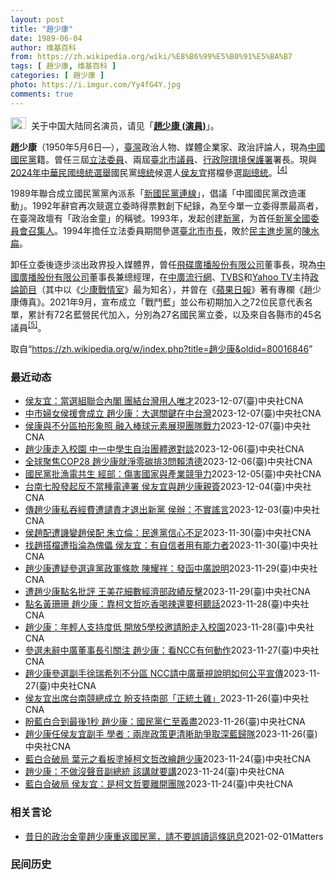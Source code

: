 ```yaml
---
layout: post
title: "趙少康"
date: 1989-06-04
author: 维基百科
from: https://zh.wikipedia.org/wiki/%E8%B6%99%E5%B0%91%E5%BA%B7
tags: [ 趙少康, 维基百科 ]
categories: [ 趙少康 ]
photo: https://i.imgur.com/Yy4fG4Y.jpg
comments: true
---
```

<div class="mw-content-ltr mw-parser-output" lang="zh" dir="ltr"><div role="note" class="hatnote navigation-not-searchable"><span typeof="mw:File"><a href="/wiki/Wikipedia:%E6%B6%88%E6%AD%A7%E4%B9%89" title="Wikipedia:消歧义"><img src="//upload.wikimedia.org/wikipedia/commons/thumb/5/5f/Disambig_gray.svg/25px-Disambig_gray.svg.png" decoding="async" width="25" height="19" class="mw-file-element" srcset="//upload.wikimedia.org/wikipedia/commons/thumb/5/5f/Disambig_gray.svg/38px-Disambig_gray.svg.png 1.5x, //upload.wikimedia.org/wikipedia/commons/thumb/5/5f/Disambig_gray.svg/50px-Disambig_gray.svg.png 2x" data-file-width="220" data-file-height="168"></a></span>&nbsp;&nbsp;关于中国大陆同名演员，请见「<b><a href="/wiki/%E8%B6%99%E5%B0%91%E5%BA%B7_(%E6%BC%94%E5%93%A1)" title="趙少康 (演員)">趙少康 (演員)</a></b>」。</div>

<p><b>趙少康</b>（1950年5月6日<span class="useeditintro" title="Template:BLP editintro">—</span>），<a href="/wiki/%E8%87%BA%E7%81%A3" title="臺灣">臺灣</a>政治人物、媒體企業家、政治評論人，現為<a href="/wiki/%E4%B8%AD%E5%9C%8B%E5%9C%8B%E6%B0%91%E9%BB%A8" title="中國國民黨">中國國民黨</a>籍。曾任三屆<a href="/wiki/%E7%AB%8B%E6%B3%95%E5%A7%94%E5%93%A1" class="mw-redirect" title="立法委員">立法委員</a>、兩屆<a href="/wiki/%E8%87%BA%E5%8C%97%E5%B8%82%E8%AD%B0%E5%93%A1" class="mw-redirect" title="臺北市議員">臺北市議員</a>、<a href="/wiki/%E8%A1%8C%E6%94%BF%E9%99%A2%E7%92%B0%E5%A2%83%E4%BF%9D%E8%AD%B7%E7%BD%B2" class="mw-redirect" title="行政院環境保護署">行政院環境保護署</a>署長。現與<a href="/wiki/2024%E5%B9%B4%E4%B8%AD%E8%8F%AF%E6%B0%91%E5%9C%8B%E7%B8%BD%E7%B5%B1%E9%81%B8%E8%88%89" title="2024年中華民國總統選舉">2024年中華民國總統選舉</a>國民黨<a href="/wiki/%E4%B8%AD%E8%8F%AF%E6%B0%91%E5%9C%8B%E7%B8%BD%E7%B5%B1" title="中華民國總統">總統</a>候選人<a href="/wiki/%E4%BE%AF%E5%8F%8B%E5%AE%9C" title="侯友宜">侯友宜</a>搭檔參選<a href="/wiki/%E4%B8%AD%E8%8F%AF%E6%B0%91%E5%9C%8B%E5%89%AF%E7%B8%BD%E7%B5%B1" title="中華民國副總統">副總統</a>。<sup id="cite_ref-cna20231124_4-0" class="reference"><a href="#cite_note-cna20231124-4">[4]</a></sup>
</p><p>1989年聯合成立國民黨黨內派系「<a href="/wiki/%E6%96%B0%E5%9C%8B%E6%B0%91%E9%BB%A8%E9%80%A3%E7%B7%9A" title="新國民黨連線">新國民黨連線</a>」，倡議「中國國民黨改造運動」。1992年辭官再次競選立委時得票數創下紀錄，為至今單一立委得票最高者，在臺灣政壇有「政治金童」的稱號。1993年，发起创建<a href="/wiki/%E6%96%B0%E9%BB%A8" title="新黨">新黨</a>，为首任<a href="/wiki/%E6%96%B0%E9%BB%A8#歷任最高領導人" title="新黨">新黨全國委員會召集人</a>。1994年擔任立法委員期間參選<a href="/wiki/1994%E5%B9%B4%E4%B8%AD%E8%8F%AF%E6%B0%91%E5%9C%8B%E7%9C%81%E5%B8%82%E9%95%B7%E6%9A%A8%E7%9C%81%E5%B8%82%E8%AD%B0%E5%93%A1%E9%81%B8%E8%88%89" title="1994年中華民國省市長暨省市議員選舉">臺北市市長</a>，敗於<a href="/wiki/%E6%B0%91%E4%B8%BB%E9%80%B2%E6%AD%A5%E9%BB%A8" title="民主進步黨">民主進步黨</a>的<a href="/wiki/%E9%99%B3%E6%B0%B4%E6%89%81" title="陳水扁">陳水扁</a>。
</p><p>卸任立委後逐步淡出政界投入媒體界，曾任<a href="/wiki/%E9%A3%9B%E7%A2%9F%E5%BB%A3%E6%92%AD%E8%82%A1%E4%BB%BD%E6%9C%89%E9%99%90%E5%85%AC%E5%8F%B8" class="mw-redirect" title="飛碟廣播股份有限公司">飛碟廣播股份有限公司</a>董事長，現為<a href="/wiki/%E4%B8%AD%E5%9C%8B%E5%BB%A3%E6%92%AD%E8%82%A1%E4%BB%BD%E6%9C%89%E9%99%90%E5%85%AC%E5%8F%B8" class="mw-redirect" title="中國廣播股份有限公司">中國廣播股份有限公司</a>董事長兼總經理，在<a href="/wiki/%E4%B8%AD%E5%BB%A3%E6%B5%81%E8%A1%8C%E7%B6%B2" title="中廣流行網">中廣流行網</a>、<a href="/wiki/TVBS%E9%A0%BB%E9%81%93" class="mw-redirect" title="TVBS頻道">TVBS</a>和<a href="/wiki/Yahoo_TV" class="mw-redirect" title="Yahoo TV">Yahoo TV</a>主持<a href="/wiki/%E6%94%BF%E8%AB%96%E7%AF%80%E7%9B%AE" title="政論節目">政論節目</a>（其中以《<a href="/wiki/%E5%B0%91%E5%BA%B7%E6%88%B0%E6%83%85%E5%AE%A4" title="少康戰情室">少康戰情室</a>》最为知名），并曾在《<a href="/wiki/%E5%8F%B0%E7%81%A3%E8%98%8B%E6%9E%9C%E6%97%A5%E5%A0%B1" class="mw-redirect" title="台灣蘋果日報">蘋果日報</a>》著有專欄《趙少康傳真》。2021年9月，宣布成立「戰鬥藍」並公布初期加入之72位民意代表名單，累計有72名藍營民代加入，分別為27名國民黨立委，以及來自各縣市的45名議員<sup id="cite_ref-pure-fighters_5-0" class="reference"><a href="#cite_note-pure-fighters-5">[5]</a></sup>。
</p>
<meta property="mw:PageProp/toc">
</div><!--esi <esi:include src="/esitest-fa8a495983347898/content" /> --><noscript><img src="https://login.wikimedia.org/wiki/Special:CentralAutoLogin/start?type=1x1" alt="" width="1" height="1" style="border: none; position: absolute;"></noscript>
<div class="printfooter" data-nosnippet="">取自“<a dir="ltr" href="https://zh.wikipedia.org/w/index.php?title=趙少康&amp;oldid=80016846">https://zh.wikipedia.org/w/index.php?title=趙少康&amp;oldid=80016846</a>”</div><div id="recent-news"><h3>最近动态</h3><ul><li><a href="https://nodebe4.github.io/waimei/2023-12-07/%E4%BE%AF%E5%8F%8B%E5%AE%9C-%E7%95%B6%E9%81%B8%E7%B5%84%E8%81%AF%E5%90%88%E5%85%A7%E9%96%A3-%E5%9C%98%E7%B5%90%E5%8F%B0%E7%81%A3%E7%94%A8%E4%BA%BA%E5%94%AF%E6%89%8D" title="侯友宜：當選組聯合內閣 團結台灣用人唯才—— 國民黨總統參選人侯友宜（前右2）、副總統參選人趙少康（前右）與黨主席朱立倫（前右3）26日出席在台南的造勢活動（中央社檔案照片） （中央社記者劉冠廷...">侯友宜：當選組聯合內閣 團結台灣用人唯才</a><time>2023-12-07</time><a class="tag">(臺)中央社CNA</a></li>
<li><a href="https://nodebe4.github.io/waimei/2023-12-07/%E4%B8%AD%E5%B8%82%E5%A9%A6%E5%A5%B3%E4%BE%AF%E6%8F%B4%E6%9C%83%E6%88%90%E7%AB%8B-%E8%B6%99%E5%B0%91%E5%BA%B7-%E5%A4%A7%E9%81%B8%E9%97%9C%E9%8D%B5%E5%9C%A8%E4%B8%AD%E5%8F%B0%E7%81%A3" title="中市婦女侯援會成立 趙少康：大選關鍵在中台灣—— （中央社記者郝雪卿台中7日電）國民黨副總統參選人趙少康今天出席台中市婦女「侯援會」成立大會時指出，總統大選關鍵在中台灣，只要中部大贏，大選就會贏...">中市婦女侯援會成立 趙少康：大選關鍵在中台灣</a><time>2023-12-07</time><a class="tag">(臺)中央社CNA</a></li>
<li><a href="https://nodebe4.github.io/waimei/2023-12-07/%E4%BE%AF%E5%BA%B7%E8%88%87%E4%B8%8D%E5%88%86%E5%8D%80%E6%8B%8D%E5%BD%A2%E8%B1%A1%E7%85%A7-%E8%9E%8D%E5%85%A5%E6%A3%92%E7%90%83%E5%85%83%E7%B4%A0%E5%B1%95%E7%8F%BE%E5%9C%98%E9%9A%8A%E6%88%B0%E5%8A%9B" title="侯康與不分區拍形象照 融入棒球元素展現團隊戰力—— （中央社記者劉冠廷台北7日電）2024選戰即將進入倒數1個月，國民黨總統參選人侯友宜、副總統參選人趙少康、黨主席朱立倫昨天與不分區立委參選人拍...">侯康與不分區拍形象照 融入棒球元素展現團隊戰力</a><time>2023-12-07</time><a class="tag">(臺)中央社CNA</a></li>
<li><a href="https://nodebe4.github.io/waimei/2023-12-06/%E8%B6%99%E5%B0%91%E5%BA%B7%E8%B5%B0%E5%85%A5%E6%A0%A1%E5%9C%92-%E4%B8%AD%E4%B8%80%E4%B8%AD%E5%AD%B8%E7%94%9F%E8%87%AA%E6%B2%BB%E5%9C%98%E9%AB%94%E9%82%80%E5%B0%8D%E8%AB%87" title="趙少康走入校園 中一中學生自治團體邀對談—— （中央社記者郝雪卿台中7日電）國民黨副總統參選人趙少康將走入校園與學生對談，「台中一中學生自治串連黨」透過臉書發布，9日下午將邀請趙少康與中部學生直...">趙少康走入校園 中一中學生自治團體邀對談</a><time>2023-12-06</time><a class="tag">(臺)中央社CNA</a></li>
<li><a href="https://nodebe4.github.io/waimei/2023-12-06/%E5%85%A8%E7%90%83%E8%81%9A%E7%84%A6COP28-%E8%B6%99%E5%B0%91%E5%BA%B7%E5%B0%B1%E6%B7%A8%E9%9B%B6%E7%A2%B3%E6%8E%923%E5%95%8F%E8%B3%B4%E6%B8%85%E5%BE%B7" title="全球聚焦COP28 趙少康就淨零碳排3問賴清德—— （中央社記者高華謙台北6日電）全球聚焦聯合國氣候變化綱要公約締約方第28次會議（COP28）。國民黨副總統參選人趙少康對民進黨總統參選人賴清德...">全球聚焦COP28 趙少康就淨零碳排3問賴清德</a><time>2023-12-06</time><a class="tag">(臺)中央社CNA</a></li>
<li><a href="https://nodebe4.github.io/waimei/2023-12-05/%E5%9C%8B%E6%B0%91%E9%BB%A8%E6%89%B9%E6%BC%81%E9%9B%BB%E5%85%B1%E7%94%9F-%E7%B6%93%E9%83%A8-%E5%82%B7%E5%AE%B3%E5%9C%8B%E5%AE%B6%E8%88%87%E7%94%A2%E6%A5%AD%E7%AB%B6%E7%88%AD%E5%8A%9B" title="國民黨批漁電共生 經部：傷害國家與產業競爭力—— （中央社記者曾智怡台北5日電）國民黨總統參選人侯友宜、副總統參選人趙少康昨天在台南批評漁電共生及能源政策。經濟部今天表示，聯合國氣候峰會最大的共...">國民黨批漁電共生 經部：傷害國家與產業競爭力</a><time>2023-12-05</time><a class="tag">(臺)中央社CNA</a></li>
<li><a href="https://nodebe4.github.io/waimei/2023-12-04/%E5%8F%B0%E5%8D%97%E4%B8%83%E8%82%A1%E7%99%BC%E8%B5%B7%E5%8F%8D%E4%B8%8D%E7%95%B6%E7%A8%AE%E9%9B%BB%E9%80%A3%E7%BD%B2-%E4%BE%AF%E5%8F%8B%E5%AE%9C%E8%88%87%E8%B6%99%E5%B0%91%E5%BA%B7%E8%A6%AA%E7%B0%BD" title="台南七股發起反不當種電連署 侯友宜與趙少康親簽—— 國民黨總統參選人侯友宜（右4）、副總統參選人趙少康（右）4日在前台南市議員謝龍介（左）等人陪同下，前往台南市七股區溪南里的光電案場了解設置現況...">台南七股發起反不當種電連署 侯友宜與趙少康親簽</a><time>2023-12-04</time><a class="tag">(臺)中央社CNA</a></li>
<li><a href="https://nodebe4.github.io/waimei/2023-12-03/%E5%82%B3%E8%B6%99%E5%B0%91%E5%BA%B7%E7%A7%81%E5%90%9E%E7%B6%93%E8%B2%BB%E9%81%AD%E8%AD%B4%E8%B2%AC%E6%89%8D%E9%80%80%E5%87%BA%E6%96%B0%E9%BB%A8-%E4%BE%AF%E8%BE%A6-%E4%B8%8D%E5%AF%A6%E8%AC%A0%E8%A8%80" title="傳趙少康私吞經費遭譴責才退出新黨 侯辦：不實謠言—— （中央社記者高華謙台北3日電）網路謠傳，國民黨副總統參選人趙少康1994年私吞競選結餘款3億元，遭前監察院長王建煊譴責後退出新黨。國民黨總統...">傳趙少康私吞經費遭譴責才退出新黨 侯辦：不實謠言</a><time>2023-12-03</time><a class="tag">(臺)中央社CNA</a></li>
<li><a href="https://nodebe4.github.io/waimei/2023-11-30/%E4%BE%AF%E8%B6%99%E9%85%8D%E9%81%AD%E8%AD%8F%E8%AE%8A%E8%B6%99%E4%BE%AF%E9%85%8D-%E6%9C%B1%E7%AB%8B%E5%80%AB-%E6%B0%91%E9%80%B2%E9%BB%A8%E4%BF%A1%E5%BF%83%E4%B8%8D%E8%B6%B3" title="侯趙配遭譏變趙侯配 朱立倫：民進黨信心不足—— （中央社記者洪學廣高雄1日電）國民黨副總統參選人趙少康近期因討論度超過總統參選人侯友宜，遭揶揄變成「趙侯配」，國民黨主席朱立倫今天回應，民進黨信心...">侯趙配遭譏變趙侯配 朱立倫：民進黨信心不足</a><time>2023-11-30</time><a class="tag">(臺)中央社CNA</a></li>
<li><a href="https://nodebe4.github.io/waimei/2023-11-30/%E6%89%BE%E8%B6%99%E6%90%AD%E6%AA%94%E9%81%AD%E6%8C%87%E6%B7%AA%E7%82%BA%E5%82%80%E5%84%A1-%E4%BE%AF%E5%8F%8B%E5%AE%9C-%E6%9C%89%E8%87%AA%E4%BF%A1%E8%80%85%E7%94%A8%E6%9C%89%E8%83%BD%E5%8A%9B%E8%80%85" title="找趙搭檔遭指淪為傀儡 侯友宜：有自信者用有能力者—— （中央社記者劉冠廷台北30日電）國民黨總統參選人侯友宜找中廣董事長趙少康擔任副手，遭綠營質疑是多了個保母，並稱侯友宜是傀儡。侯友宜今天說，有...">找趙搭檔遭指淪為傀儡 侯友宜：有自信者用有能力者</a><time>2023-11-30</time><a class="tag">(臺)中央社CNA</a></li>
<li><a href="https://nodebe4.github.io/waimei/2023-11-29/%E8%B6%99%E5%B0%91%E5%BA%B7%E9%81%AD%E7%96%91%E5%8F%83%E9%81%B8%E9%81%95%E9%BB%A8%E6%94%BF%E8%BB%8D%E6%A2%9D%E6%AC%BE-%E9%99%B3%E8%80%80%E7%A5%A5-%E7%99%BC%E5%87%BD%E4%B8%AD%E5%BB%A3%E8%AA%AA%E6%98%8E" title="趙少康遭疑參選違黨政軍條款 陳耀祥：發函中廣說明—— （中央社記者林敬殷台北30日電）國民黨副總統參選人趙少康身兼中廣董事長，遭質疑違反黨政軍條款。國家通訊傳播委員會主委陳耀祥今天表示，已經發函...">趙少康遭疑參選違黨政軍條款 陳耀祥：發函中廣說明</a><time>2023-11-29</time><a class="tag">(臺)中央社CNA</a></li>
<li><a href="https://nodebe4.github.io/waimei/2023-11-29/%E9%81%AD%E8%B6%99%E5%B0%91%E5%BA%B7%E9%BB%9E%E5%90%8D%E6%89%B9%E8%A9%95-%E7%8E%8B%E7%BE%8E%E8%8A%B1%E7%B4%B0%E6%95%B8%E7%B6%93%E6%BF%9F%E9%83%A8%E6%94%BF%E7%B8%BE%E5%8F%8D%E6%93%8A" title="遭趙少康點名批評 王美花細數經濟部政績反擊—— （中央社記者姜宜菁嘉義市30日電）國民黨副總統參選人趙少康昨天接受專訪時，點名經濟部長王美花僅是科長才能，卻做到部長。王美花今天細數經濟部政績，直...">遭趙少康點名批評 王美花細數經濟部政績反擊</a><time>2023-11-29</time><a class="tag">(臺)中央社CNA</a></li>
<li><a href="https://nodebe4.github.io/waimei/2023-11-28/%E9%BB%9E%E5%90%8D%E9%BB%83%E7%8F%8A%E7%8F%8A-%E8%B6%99%E5%B0%91%E5%BA%B7-%E9%9D%A0%E6%9F%AF%E6%96%87%E5%93%B2%E5%90%83%E9%A6%99%E5%96%9D%E8%BE%A3%E9%82%84%E8%A6%81%E6%9F%AF%E8%81%BD%E8%A9%B1" title="點名黃珊珊 趙少康：靠柯文哲吃香喝辣還要柯聽話—— （中央社記者劉冠廷台北29日電）民眾黨總統參選人柯文哲先前和國民黨簽訂6點共識，引發幕僚反彈。國民黨副總統參選人趙少康今天批評民眾黨內有些人莫...">點名黃珊珊 趙少康：靠柯文哲吃香喝辣還要柯聽話</a><time>2023-11-28</time><a class="tag">(臺)中央社CNA</a></li>
<li><a href="https://nodebe4.github.io/waimei/2023-11-28/%E8%B6%99%E5%B0%91%E5%BA%B7-%E5%B9%B4%E8%BC%95%E4%BA%BA%E6%94%AF%E6%8C%81%E5%BA%A6%E4%BD%8E-%E9%96%8B%E6%94%BE5%E5%AD%B8%E6%A0%A1%E9%82%80%E8%AB%8B%E7%9B%BC%E8%B5%B0%E5%85%A5%E6%A0%A1%E5%9C%92" title="趙少康：年輕人支持度低 開放5學校邀請盼走入校園—— （中央社記者王承中、劉冠廷台北28日電）侯康配民調緊追賴蕭配。國民黨副總統參選人趙少康今天說，侯、趙的年輕人支持度還是太低，開放5個學校邀請...">趙少康：年輕人支持度低 開放5學校邀請盼走入校園</a><time>2023-11-28</time><a class="tag">(臺)中央社CNA</a></li>
<li><a href="https://nodebe4.github.io/waimei/2023-11-27/%E5%8F%83%E9%81%B8%E6%9C%AA%E8%BE%AD%E4%B8%AD%E5%BB%A3%E8%91%A3%E4%BA%8B%E9%95%B7%E5%BC%95%E9%97%9C%E6%B3%A8-%E8%B6%99%E5%B0%91%E5%BA%B7-%E7%9C%8BNCC%E6%9C%89%E4%BD%95%E5%8B%95%E4%BD%9C" title="參選未辭中廣董事長引關注 趙少康：看NCC有何動作—— 國民黨副總統參選人趙少康。（中央社檔案照片） （中央社記者劉冠廷台北28日電）國民黨副總統參選人趙少康無意請辭中廣董事長職務，NCC將函請...">參選未辭中廣董事長引關注 趙少康：看NCC有何動作</a><time>2023-11-27</time><a class="tag">(臺)中央社CNA</a></li>
<li><a href="https://nodebe4.github.io/waimei/2023-11-27/%E8%B6%99%E5%B0%91%E5%BA%B7%E5%8F%83%E9%81%B8%E5%89%AF%E6%89%8B%E5%BE%90%E7%91%9E%E5%B8%8C%E5%88%97%E4%B8%8D%E5%88%86%E5%8D%80-NCC%E8%AB%8B%E4%B8%AD%E5%BB%A3%E8%8F%AF%E8%A6%96%E8%AA%AA%E6%98%8E%E5%A6%82%E4%BD%95%E5%85%AC%E5%B9%B3%E5%AE%A3%E5%82%B3" title="趙少康參選副手徐瑞希列不分區 NCC請中廣華視說明如何公平宣傳—— 中廣董事長趙少康（左）成為國民黨副總統參選人、公視與華視董事徐瑞希（右）名列民眾黨不分區立委提名名單，外界關注是否違反黨政軍條...">趙少康參選副手徐瑞希列不分區 NCC請中廣華視說明如何公平宣傳</a><time>2023-11-27</time><a class="tag">(臺)中央社CNA</a></li>
<li><a href="https://nodebe4.github.io/waimei/2023-11-26/%E4%BE%AF%E5%8F%8B%E5%AE%9C%E5%87%BA%E5%B8%AD%E5%8F%B0%E5%8D%97%E7%AB%B6%E7%B8%BD%E6%88%90%E7%AB%8B-%E7%9B%BC%E6%94%AF%E6%8C%81%E5%8D%97%E9%83%A8-%E6%AD%A3%E7%B5%B1%E5%9C%9F%E9%9B%9E" title="侯友宜出席台南競總成立 盼支持南部「正統土雞」—— 國民黨總統參選人侯友宜（前右2）、副總統參選人趙少康（前右）與黨主席朱立倫（前右3）26日晚間在台南競選總部成立活動中同台造勢，呼籲這次總統大...">侯友宜出席台南競總成立 盼支持南部「正統土雞」</a><time>2023-11-26</time><a class="tag">(臺)中央社CNA</a></li>
<li><a href="https://nodebe4.github.io/waimei/2023-11-26/%E7%9B%BC%E8%97%8D%E7%99%BD%E5%90%88%E5%88%B0%E6%9C%80%E5%BE%8C1%E7%A7%92-%E8%B6%99%E5%B0%91%E5%BA%B7-%E5%9C%8B%E6%B0%91%E9%BB%A8%E4%BB%81%E8%87%B3%E7%BE%A9%E7%9B%A1" title="盼藍白合到最後1秒 趙少康：國民黨仁至義盡—— 國民黨桃園市立委參選人涂權吉（左2）26日舉辦聯合競選總部成立大會，黨籍副總統參選人趙少康（中）到場站台，致詞時談及藍白合指出，國民黨誠心誠意等到...">盼藍白合到最後1秒 趙少康：國民黨仁至義盡</a><time>2023-11-26</time><a class="tag">(臺)中央社CNA</a></li>
<li><a href="https://nodebe4.github.io/waimei/2023-11-26/%E8%B6%99%E5%B0%91%E5%BA%B7%E4%BB%BB%E4%BE%AF%E5%8F%8B%E5%AE%9C%E5%89%AF%E6%89%8B-%E5%AD%B8%E8%80%85-%E5%85%A9%E5%B2%B8%E6%94%BF%E7%AD%96%E6%9B%B4%E6%B8%85%E6%99%B0%E5%8A%A9%E7%88%AD%E5%8F%96%E6%B7%B1%E8%97%8D%E6%AD%B8%E9%9A%8A" title="趙少康任侯友宜副手 學者：兩岸政策更清晰助爭取深藍歸隊—— （中央社記者吳柏緯台北26日電）國民黨總統參選人侯友宜選擇中廣董事長趙少康擔任副手，學者認為趙少康鮮明的立場，有助於使侯友宜的兩岸政策...">趙少康任侯友宜副手 學者：兩岸政策更清晰助爭取深藍歸隊</a><time>2023-11-26</time><a class="tag">(臺)中央社CNA</a></li>
<li><a href="https://nodebe4.github.io/waimei/2023-11-24/%E8%97%8D%E7%99%BD%E5%90%88%E7%A0%B4%E5%B1%80-%E8%91%89%E5%85%83%E4%B9%8B%E7%9C%8B%E6%9D%BF%E5%A1%97%E6%8E%89%E6%9F%AF%E6%96%87%E5%93%B2%E6%94%B9%E7%B9%AA%E8%B6%99%E5%B0%91%E5%BA%B7" title="藍白合破局 葉元之看板塗掉柯文哲改繪趙少康—— 新北市立委參選人葉元之25日說，藍白合破局後，支持者要求盡速處理「侯柯合體」競選看板，他請電影看板繪畫師將柯文哲的照片塗上顏料遮蓋。（圖取自fac...">藍白合破局 葉元之看板塗掉柯文哲改繪趙少康</a><time>2023-11-24</time><a class="tag">(臺)中央社CNA</a></li>
<li><a href="https://nodebe4.github.io/waimei/2023-11-24/%E8%B6%99%E5%B0%91%E5%BA%B7-%E4%B8%8D%E5%81%9A%E6%B2%92%E8%81%B2%E9%9F%B3%E5%89%AF%E7%B8%BD%E7%B5%B1-%E8%A9%B2%E8%AC%9B%E5%B0%B1%E8%A6%81%E8%AC%9B" title="趙少康：不做沒聲音副總統 該講就要講—— 國民黨副總統參選人趙少康25日在台北出席「中華民國中央軍事院校校友總會」會員代表大會，向與會者爭取支持。中央社記者徐肇昌攝　112年11月25日 （中央...">趙少康：不做沒聲音副總統 該講就要講</a><time>2023-11-24</time><a class="tag">(臺)中央社CNA</a></li>
<li><a href="https://nodebe4.github.io/waimei/2023-11-24/%E8%97%8D%E7%99%BD%E5%90%88%E7%A0%B4%E5%B1%80-%E4%BE%AF%E5%8F%8B%E5%AE%9C-%E6%98%AF%E6%9F%AF%E6%96%87%E5%93%B2%E8%A6%81%E9%9B%A2%E9%96%8B%E5%9C%98%E9%9A%8A" title="藍白合破局 侯友宜：是柯文哲要離開團隊—— 國民黨桃園市立委參選人呂玉玲（前左）25日舉辦聯合競選總部成立活動，國民黨總統參選人侯友宜（前中）、副總統參選人趙少康（前右）出席受訪；談及藍白合破局...">藍白合破局 侯友宜：是柯文哲要離開團隊</a><time>2023-11-24</time><a class="tag">(臺)中央社CNA</a></li>
</ul></div><div id="open-opinion"><h3>相关言论</h3><ul><li><a href="https://nodebe4.github.io/opinion/2021-02-01/%E6%98%94%E6%97%A5%E7%9A%84%E6%94%BF%E6%B2%BB%E9%87%91%E7%AB%A5%E8%B6%99%E5%B0%91%E5%BA%B7%E9%87%8D%E8%BF%94%E5%9C%8B%E6%B0%91%E9%BB%A8-%E8%AB%8B%E4%B8%8D%E8%A6%81%E8%AA%A4%E8%AE%80%E9%80%99%E6%A2%9D%E8%A8%8A%E6%81%AF/" title="William">昔日的政治金童趙少康重返國民黨，請不要誤讀這條訊息</a><time>2021-02-01</time><a class="tag">Matters</a></li>
</ul></div><div id="mjls-record"><h3>民间历史</h3><ul></ul></div>